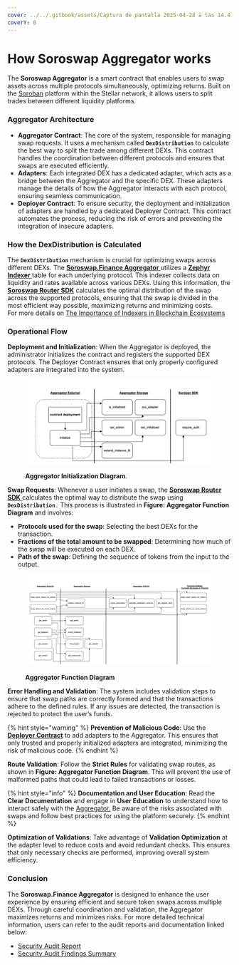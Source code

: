 ```yaml
---
cover: ../../.gitbook/assets/Captura de pantalla 2025-04-28 a las 14.47.16.png
coverY: 0
---
```


# How Soroswap Aggregator works

The **Soroswap Aggregator** is a smart contract that enables users to swap assets across multiple protocols simultaneously, optimizing returns. Built on the [Soroban](https://developers.stellar.org) platform within the Stellar network, it allows users to split trades between different liquidity platforms.

### Aggregator Architecture

* **Aggregator Contract**: The core of the system, responsible for managing swap requests. It uses a mechanism called **`DexDistribution`** to calculate the best way to split the trade among different DEXs. This contract handles the coordination between different protocols and ensures that swaps are executed efficiently.
* **Adapters**: Each integrated DEX has a dedicated adapter, which acts as a bridge between the Aggregator and the specific DEX. These adapters manage the details of how the Aggregator interacts with each protocol, ensuring seamless communication.
* **Deployer Contract**: To ensure security, the deployment and initialization of adapters are handled by a dedicated Deployer Contract. This contract automates the process, reducing the risk of errors and preventing the integration of insecure adapters.

### How the DexDistribution is Calculated

The **`DexDistribution`** mechanism is crucial for optimizing swaps across different DEXs. The [**Soroswap.Finance Aggregator** ](https://github.com/soroswap/aggregator/blob/main/audits/2024-08-31_Soroswap_Aggregator_Audit_Summary_by_RuntimeVerification.pdf)utilizes a [**Zephyr Indexer** ](https://github.com/soroswap/phoenix-zephyr-indexer)table for each underlying protocol. This indexer collects data on liquidity and rates available across various DEXs. Using this information, the [**Soroswap Router SDK**](https://docs.soroswap.finance/soroswap-router-sdk) calculates the optimal distribution of the swap across the supported protocols, ensuring that the swap is divided in the most efficient way possible, maximizing returns and minimizing costs.\
For more details on [The Importance of Indexers in Blockchain Ecosystems](https://docs.soroswap.finance/04-partners/01-mercury-subquery#the-importance-of-indexers-in-blockchain-ecosystems)

### Operational Flow

**Deployment and Initialization**: When the Aggregator is deployed, the administrator initializes the contract and registers the supported DEX protocols. The Deployer Contract ensures that only properly configured adapters are integrated into the system.

<figure><img src="../../.gitbook/assets/Captura de pantalla 2024-09-06 a las 10.38.26.png" alt=""><figcaption><p><strong>Aggregator Initialization Diagram</strong>.</p></figcaption></figure>

**Swap Requests**: Whenever a user initiates a swap, the [**Soroswap Router SDK** ](https://docs.soroswap.finance/soroswap-router-sdk)calculates the optimal way to distribute the swap using **`DexDistribution`**`.` This process is illustrated in **Figure: Aggregator Function Diagram** and involves:

* **Protocols used for the swap**: Selecting the best DEXs for the transaction.
* **Fractions of the total amount to be swapped**: Determining how much of the swap will be executed on each DEX.
* **Path of the swap**: Defining the sequence of tokens from the input to the output.

<figure><img src="../../.gitbook/assets/Captura de pantalla 2024-09-06 a las 10.42.11.png" alt=""><figcaption><p><strong>Aggregator Function Diagram</strong></p></figcaption></figure>

**Error Handling and Validation**: The system includes validation steps to ensure that swap paths are correctly formed and that the transactions adhere to the defined rules. If any issues are detected, the transaction is rejected to protect the user’s funds.

{% hint style="warning" %}
**Prevention of Malicious Code**: Use the [**Deployer Contract**](https://developers.stellar.org/docs/build/smart-contracts/example-contracts/deployer) to add adapters to the Aggregator. This ensures that only trusted and properly initialized adapters are integrated, minimizing the risk of malicious code.
{% endhint %}

**Route Validation**: Follow the **Strict Rules** for validating swap routes, as shown in **Figure: Aggregator Function Diagram**. This will prevent the use of malformed paths that could lead to failed transactions or losses.

{% hint style="info" %}
**Documentation and User Education**: Read the **Clear Documentation** and engage in **User Education** to understand how to interact safely with the [Aggregator.](https://github.com/soroswap/aggregator/blob/main/audits/2024-08-31_Soroswap_Aggregator_Audit_Summary_by_RuntimeVerification.pdf) Be aware of the risks associated with swaps and follow best practices for using the platform securely.
{% endhint %}

**Optimization of Validations**: Take advantage of **Validation Optimization** at the adapter level to reduce costs and avoid redundant checks. This ensures that only necessary checks are performed, improving overall system efficiency.

### Conclusion

The **Soroswap.Finance Aggregator** is designed to enhance the user experience by ensuring efficient and secure token swaps across multiple DEXs. Through careful coordination and validation, the Aggregator maximizes returns and minimizes risks. For more detailed technical information, users can refer to the audit reports and documentation linked below:

* [Security Audit Report](https://github.com/soroswap/aggregator/blob/main/audits/2024-08-31_Soroswap_Aggregator_Audit_by_RuntimeVerification.pdf)
* [Security Audit Findings Summary](https://github.com/soroswap/aggregator/blob/main/audits/2024-08-31_Soroswap_Aggregator_Audit_Summary_by_RuntimeVerification.pdf)
